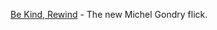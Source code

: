 ---
layout: post
wordpress_id: 205
wordpress_url: http://noesbueno.com/archives/205
date: '2007-08-10 22:15:54 -0500'
date_gmt: '2007-08-11 03:15:54 -0500'
body: |
  <p><a href="http://www.youtube.com/watch?v=ExRplxd6zXc">Be Kind, Rewind</a> - The new Michel Gondry flick.</p>
---